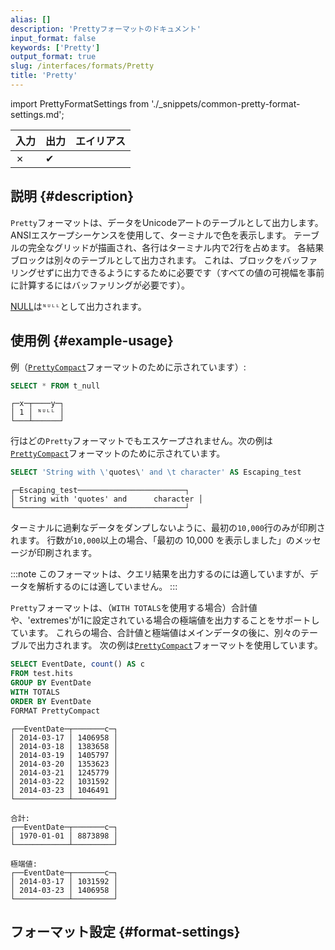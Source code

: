 ```yaml
---
alias: []
description: 'Prettyフォーマットのドキュメント'
input_format: false
keywords: ['Pretty']
output_format: true
slug: /interfaces/formats/Pretty
title: 'Pretty'
---
```


import PrettyFormatSettings from './_snippets/common-pretty-format-settings.md';

| 入力 | 出力  | エイリアス |
|-------|---------|-------|
| ✗     | ✔       |       |

## 説明 {#description}

`Pretty`フォーマットは、データをUnicodeアートのテーブルとして出力します。
ANSIエスケープシーケンスを使用して、ターミナルで色を表示します。
テーブルの完全なグリッドが描画され、各行はターミナル内で2行を占めます。
各結果ブロックは別々のテーブルとして出力されます。
これは、ブロックをバッファリングせずに出力できるようにするために必要です（すべての値の可視幅を事前に計算するにはバッファリングが必要です）。

[NULL](/sql-reference/syntax.md)は`ᴺᵁᴸᴸ`として出力されます。

## 使用例 {#example-usage}

例（[`PrettyCompact`](./PrettyCompact.md)フォーマットのために示されています）:

```sql title="クエリ"
SELECT * FROM t_null
```

```response title="レスポンス"
┌─x─┬────y─┐
│ 1 │ ᴺᵁᴸᴸ │
└───┴──────┘
```

行はどの`Pretty`フォーマットでもエスケープされません。次の例は[`PrettyCompact`](./PrettyCompact.md)フォーマットのために示されています。

```sql title="クエリ"
SELECT 'String with \'quotes\' and \t character' AS Escaping_test
```

```response title="レスポンス"
┌─Escaping_test────────────────────────┐
│ String with 'quotes' and      character │
└──────────────────────────────────────┘
```

ターミナルに過剰なデータをダンプしないように、最初の`10,000`行のみが印刷されます。
行数が`10,000`以上の場合、「最初の 10,000 を表示しました」のメッセージが印刷されます。

:::note
このフォーマットは、クエリ結果を出力するのには適していますが、データを解析するのには適していません。
:::

`Pretty`フォーマットは、（`WITH TOTALS`を使用する場合）合計値や、'extremes'が1に設定されている場合の極端値を出力することをサポートしています。
これらの場合、合計値と極端値はメインデータの後に、別々のテーブルで出力されます。
次の例は[`PrettyCompact`](./PrettyCompact.md)フォーマットを使用しています。

```sql title="クエリ"
SELECT EventDate, count() AS c 
FROM test.hits 
GROUP BY EventDate 
WITH TOTALS 
ORDER BY EventDate 
FORMAT PrettyCompact
```

```response title="レスポンス"
┌──EventDate─┬───────c─┐
│ 2014-03-17 │ 1406958 │
│ 2014-03-18 │ 1383658 │
│ 2014-03-19 │ 1405797 │
│ 2014-03-20 │ 1353623 │
│ 2014-03-21 │ 1245779 │
│ 2014-03-22 │ 1031592 │
│ 2014-03-23 │ 1046491 │
└────────────┴─────────┘

合計:
┌──EventDate─┬───────c─┐
│ 1970-01-01 │ 8873898 │
└────────────┴─────────┘

極端値:
┌──EventDate─┬───────c─┐
│ 2014-03-17 │ 1031592 │
│ 2014-03-23 │ 1406958 │
└────────────┴─────────┘
```

## フォーマット設定 {#format-settings}

<PrettyFormatSettings/>

